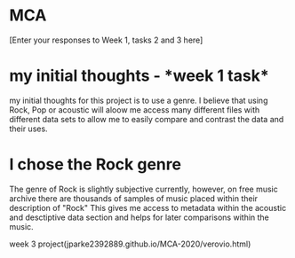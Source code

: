 # MCA
\[Enter your responses to Week 1, tasks 2 and 3 here\]
<h1> my initial thoughts - *week 1 task* </h1>

my initial thoughts for this project is to use a genre. I believe that using Rock, Pop or acoustic will aloow me access many different files with different data sets to allow me to easily compare and contrast the data and their uses.

<h1> I chose the Rock genre </h1>

The genre of Rock is slightly subjective currently, however, on free music archive there are thousands of samples of music placed within their description of "Rock"
This gives me access to metadata within the acoustic and desctiptive data section and helps for later comparisons within the music.

week 3 project(jparke2392889.github.io/MCA-2020/verovio.html)

